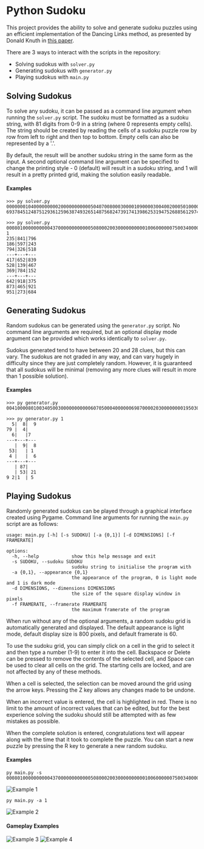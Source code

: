 # Python Sudoku

This project provides the ability to solve and generate sudoku puzzles using an efficient implementation of the Dancing Links method, as presented by Donald Knuth in [this paper](https://arxiv.org/abs/cs/0011047).

There are 3 ways to interact with the scripts in the repository:
- Solving sudokus with `solver.py`
- Generating sudokus with `generator.py`
- Playing sudokus with `main.py`

## Solving Sudokus

To solve any sudoku, it can be passed as a command line argument when running the `solver.py` script. The sudoku must be formatted as a sudoku string, with 81 digits from 0-9 in a string (where 0 represents empty cells). The string should be created by reading the cells of a sudoku puzzle row by row from left to right and then top to bottom. Empty cells can also be represented by a '.'.

By default, the result will be another sudoku string in the same form as the input. A second optional command line argument can be specified to change the printing style - 0 (default) will result in a sudoku string, and 1 will result in a pretty printed grid, making the solution easily readable.

#### Examples
```
>>> py solver.py 000000010400000000020000000000050407008000300001090000300400200050100000000806000
693784512487512936125963874932651487568247391741398625319475268856129743274836159
```

```
>>> py solver.py 000801000000000043700000000000050800020030000000000100600000075003400000000200600 1
235|841|796
186|597|243
794|326|518
---+---+---
417|652|839
528|139|467
369|784|152
---+---+---
642|918|375
873|465|921
951|273|684
```

## Generating Sudokus

Random sudokus can be generated using the `generator.py` script. No command line arguments are required, but an optional display mode argument can be provided which works identically to `solver.py`.

Sudokus generated tend to have between 20 and 28 clues, but this can vary. The sudokus are not graded in any way, and can vary hugely in difficulty since they are just completely random. However, it is guaranteed that all sudokus will be minimal (removing any more clues will result in more than 1 possible solution).

#### Examples

```
>>> py generator.py
004100008010034050030000000000060705000400000069870000203000000001950307000002800
```

```
>>> py generator.py 1
  5|  8|  9
79 |  4|   
  6|   |7
---+---+---
   |  9|  8
 53|   | 1
 4 |   |  6
---+---+---
   | 87|
   | 53| 21
9 2|1  | 5
```

## Playing Sudokus

Randomly generated sudokus can be played through a graphical interface created using Pygame. Command line arguments for running the `main.py` script are as follows:

```
usage: main.py [-h] [-s SUDOKU] [-a {0,1}] [-d DIMENSIONS] [-f FRAMERATE]

options:
  -h, --help            show this help message and exit
  -s SUDOKU, --sudoku SUDOKU
                        sudoku string to initialise the program with
  -a {0,1}, --appearance {0,1}
                        the appearance of the program, 0 is light mode and 1 is dark mode
  -d DIMENSIONS, --dimensions DIMENSIONS
                        the size of the square display window in pixels
  -f FRAMERATE, --framerate FRAMERATE
                        the maximum framerate of the program
```

When run without any of the optional arguments, a random sudoku grid is automatically generated and displayed. The default appearance is light mode, default display size is 800 pixels, and default framerate is 60.

To use the sudoku grid, you can simply click on a cell in the grid to select it and then type a number (1-9) to enter it into the cell. Backspace or Delete can be pressed to remove the contents of the selected cell, and Space can be used to clear all cells on the grid. The starting cells are locked, and are not affected by any of these methods.

When a cell is selected, the selection can be moved around the grid using the arrow keys. Pressing the Z key allows any changes made to be undone.

When an incorrect value is entered, the cell is highlighted in red. There is no limit to the amount of incorrect values that can be edited, but for the best experience solving the sudoku should still be attempted with as few mistakes as possible.

When the complete solution is entered, congratulations text will appear along with the time that it took to complete the puzzle. You can start a new puzzle by pressing the R key to generate a new random sudoku.

#### Examples

```
py main.py -s 000801000000000043700000000000050800020030000000000100600000075003400000000200600
```

![Example 1](/imgs/example_1.png)

```
py main.py -a 1
```

![Example 2](/imgs/example_2.png)

#### Gameplay Examples

![Example 3](/imgs/example_3.png)
![Example 4](/imgs/example_4.png)
